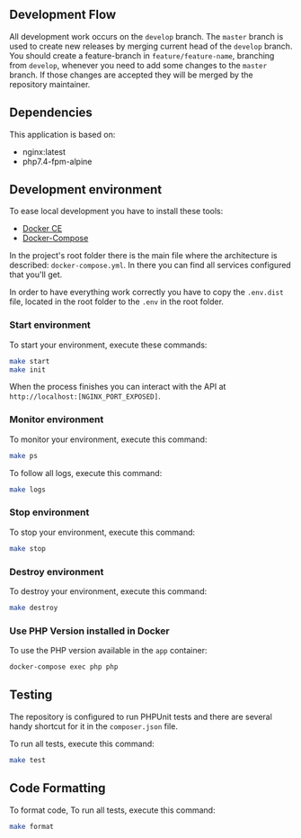 ## Development Flow

All development work occurs on the `develop` branch.
The `master` branch is used to create new releases by merging current head of the `develop` branch.
You should create a feature-branch in `feature/feature-name`, branching from `develop`, whenever 
you need to add some changes to the `master` branch.
If those changes are accepted they will be merged by the repository maintainer.

## Dependencies
This application is based on:
- nginx:latest
- php7.4-fpm-alpine

## Development environment

To ease local development you have to install these tools:

* [Docker CE](https://www.docker.com/)
* [Docker-Compose](https://docs.docker.com/compose/)

In the project's root folder there is the main file where the architecture is described: `docker-compose.yml`.
In there you can find all services configured that you'll get.

In order to have everything work correctly you have to copy the `.env.dist` 
file, located in the root folder to the `.env` in the root folder.

### Start environment

To start your environment, execute these commands:
```sh
make start
make init
```
When the process finishes you can interact with the API at `http://localhost:[NGINX_PORT_EXPOSED]`.

### Monitor environment

To monitor your environment, execute this command:
```sh
make ps
```

To follow all logs, execute this command:
```sh
make logs
``` 

### Stop environment

To stop your environment, execute this command:
```sh
make stop
```

### Destroy environment

To destroy your environment, execute this command:
```sh
make destroy
```

### Use PHP Version installed in Docker

To use the PHP version available in the `app` container:
```sh
docker-compose exec php php
```

## Testing

The repository is configured to run PHPUnit tests and there are several handy shortcut
for it in the `composer.json` file.

To run all tests, execute this command:
```sh
make test
```
## Code Formatting

To format code, To run all tests, execute this command:
```sh
make format
